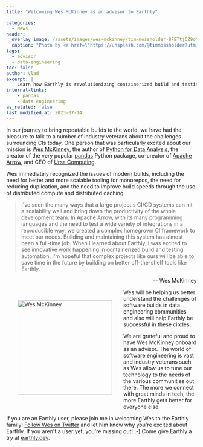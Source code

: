 ```yaml
---
title: "Welcoming Wes McKinney as an advisor to Earthly"

categories:
  - News
header:
  overlay_image: /assets/images/wes-mckinney/tim-mossholder-8FBTtjCZ9oM-unsplash.jpg
  caption: "Photo by <a href=\"https://unsplash.com/@timmossholder?utm_source=unsplash&utm_medium=referral&utm_content=creditCopyText\">Tim Mossholder</a> on <a href=\"https://unsplash.com/s/photos/welcome?utm_source=unsplash&utm_medium=referral&utm_content=creditCopyText\">Unsplash</a>"
tags:
  - advisor
  - data-engineering
toc: false
author: Vlad
excerpt: |
    Learn how Earthly is revolutionizing containerized build and testing automation with the help of industry veteran Wes McKinney, the creator of pandas and CEO of Ursa Computing. Discover how this innovative project is bringing repeatable builds to the world and why Wes is excited to be a part of it.
internal-links:
    - pandas
    - data engineering
as_related: false
last_modified_at: 2023-07-14
---
```

In our journey to bring repeatable builds to the world, we have had the pleasure to talk to a number of industry veterans about the challenges surrounding CIs today. One person that was particularly excited about our mission is [Wes McKinney](https://en.wikipedia.org/wiki/Wes_McKinney), the author of [Python for Data Analysis](https://www.oreilly.com/library/view/python-for-data/9781449323592/), the creator of the very popular [pandas](https://github.com/pandas-dev/pandas) Python package, co-creator of [Apache Arrow](https://arrow.apache.org/), and CEO of [Ursa Computing](https://ursacomputing.com/).

Wes immediately recognized the issues of modern builds, including the need for better and more scalable tooling for monorepos, the need for reducing duplication, and the need to improve build speeds through the use of distributed compute and distributed caching.

> I've seen the many ways that a large project's CI/CD systems can hit a scalability wall and bring down the productivity of the whole development team. In Apache Arrow, with its many programming languages and the need to test a wide variety of integrations in a reproducible way, we created a complex homegrown CI framework to meet our needs. Building and maintaining this system has almost been a full-time job. When I learned about Earthly, I was excited to see innovative work happening in containerized build and testing automation. I'm hopeful that complex projects like ours will be able to save time in the future by building on better off-the-shelf tools like Earthly.

<p style="text-align: right"> -- Wes McKinney </p>

<img src="{{site.images}}{{page.slug}}/Wes_McKinney_Headshot.jpg" alt="Wes McKinney" width="250px" style="float: left; margin: 30px;">

Wes will be helping us better understand the challenges of software builds in data engineering communities and also will help Earthly be successful in these circles.

We are grateful and proud to have Wes McKinney onboard as an advisor. The world of software engineering is vast and industry veterans such as Wes allow us to tune our technology to the needs of the various communities out there. The more we connect with great minds in tech, the more Earthly gets better for everyone else.

If you are an Earthly user, please join me in welcoming Wes to the Earthly family! [Follow Wes on Twitter](https://twitter.com/wesmckinn) and let him know why you're excited about Earthly. If you aren't a user yet, you're missing out! ;-) Come give Earthly a try at [earthly.dev](https://cloud.earthly.dev/login).

